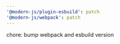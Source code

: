 ```yaml
---
'@modern-js/plugin-esbuild': patch
'@modern-js/webpack': patch
---
```


chore: bump webpack and esbuild version
